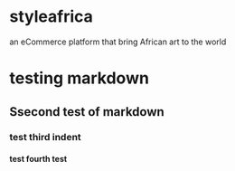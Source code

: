 # styleafrica
an eCommerce platform that bring African art to the world

# testing markdown

## Ssecond test of markdown

### test third indent

#### test fourth test
